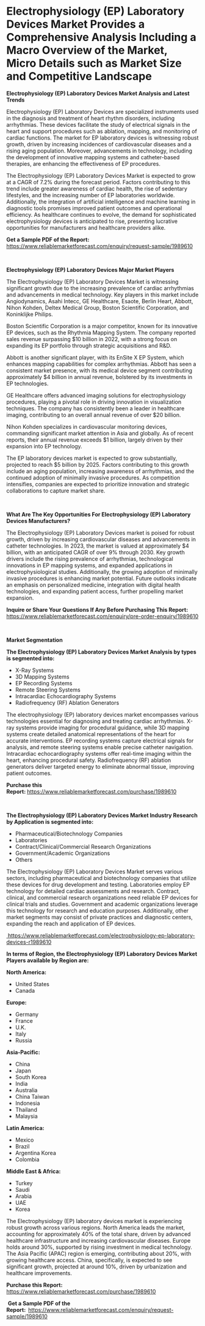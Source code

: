 <p><h1>Electrophysiology (EP) Laboratory Devices Market Provides a Comprehensive Analysis Including a Macro Overview of the Market, Micro Details such as Market Size and Competitive Landscape</h1></p><p><strong>Electrophysiology (EP) Laboratory Devices Market Analysis and Latest Trends</strong></p>
<p><p>Electrophysiology (EP) Laboratory Devices are specialized instruments used in the diagnosis and treatment of heart rhythm disorders, including arrhythmias. These devices facilitate the study of electrical signals in the heart and support procedures such as ablation, mapping, and monitoring of cardiac functions. The market for EP laboratory devices is witnessing robust growth, driven by increasing incidences of cardiovascular diseases and a rising aging population. Moreover, advancements in technology, including the development of innovative mapping systems and catheter-based therapies, are enhancing the effectiveness of EP procedures.</p><p>The Electrophysiology (EP) Laboratory Devices Market is expected to grow at a CAGR of 7.2% during the forecast period. Factors contributing to this trend include greater awareness of cardiac health, the rise of sedentary lifestyles, and the increasing number of EP laboratories worldwide. Additionally, the integration of artificial intelligence and machine learning in diagnostic tools promises improved patient outcomes and operational efficiency. As healthcare continues to evolve, the demand for sophisticated electrophysiology devices is anticipated to rise, presenting lucrative opportunities for manufacturers and healthcare providers alike.</p></p>
<p><strong>Get a Sample PDF of the Report:&nbsp;</strong> <a href="https://www.reliablemarketforecast.com/enquiry/request-sample/1989610?utm_campaign=3095&utm_medium=2&utm_source=Github&utm_content=ia&utm_term=16042025&utm_id=electrophysiology-ep-laboratory-devices">https://www.reliablemarketforecast.com/enquiry/request-sample/1989610</a></p>
<p>&nbsp;</p>
<p><strong>Electrophysiology (EP) Laboratory Devices Major Market Players</strong></p>
<p><p>The Electrophysiology (EP) Laboratory Devices Market is witnessing significant growth due to the increasing prevalence of cardiac arrhythmias and advancements in medical technology. Key players in this market include Angiodynamics, Asahi Intecc, GE Healthcare, Esaote, Berlin Heart, Abbott, Nihon Kohden, Deltex Medical Group, Boston Scientific Corporation, and Koninklijke Philips.</p><p>Boston Scientific Corporation is a major competitor, known for its innovative EP devices, such as the Rhythmia Mapping System. The company reported sales revenue surpassing $10 billion in 2022, with a strong focus on expanding its EP portfolio through strategic acquisitions and R&D.</p><p>Abbott is another significant player, with its EnSite X EP System, which enhances mapping capabilities for complex arrhythmias. Abbott has seen a consistent market presence, with its medical device segment contributing approximately $4 billion in annual revenue, bolstered by its investments in EP technologies.</p><p>GE Healthcare offers advanced imaging solutions for electrophysiology procedures, playing a pivotal role in driving innovation in visualization techniques. The company has consistently been a leader in healthcare imaging, contributing to an overall annual revenue of over $20 billion.</p><p>Nihon Kohden specializes in cardiovascular monitoring devices, commanding significant market attention in Asia and globally. As of recent reports, their annual revenue exceeds $1 billion, largely driven by their expansion into EP technology.</p><p>The EP laboratory devices market is expected to grow substantially, projected to reach $5 billion by 2025. Factors contributing to this growth include an aging population, increasing awareness of arrhythmias, and the continued adoption of minimally invasive procedures. As competition intensifies, companies are expected to prioritize innovation and strategic collaborations to capture market share.</p></p>
<p>&nbsp;</p>
<p><strong>What Are The Key Opportunities For Electrophysiology (EP) Laboratory Devices Manufacturers?</strong></p>
<p><p>The Electrophysiology (EP) Laboratory Devices market is poised for robust growth, driven by increasing cardiovascular diseases and advancements in catheter technologies. In 2023, the market is valued at approximately $4 billion, with an anticipated CAGR of over 9% through 2030. Key growth drivers include the rising prevalence of arrhythmias, technological innovations in EP mapping systems, and expanded applications in electrophysiological studies. Additionally, the growing adoption of minimally invasive procedures is enhancing market potential. Future outlooks indicate an emphasis on personalized medicine, integration with digital health technologies, and expanding patient access, further propelling market expansion.</p></p>
<p><strong>Inquire or Share Your Questions If Any Before Purchasing This Report:</strong> <a href="https://www.reliablemarketforecast.com/enquiry/pre-order-enquiry/1989610?utm_campaign=3095&utm_medium=2&utm_source=Github&utm_content=ia&utm_term=16042025&utm_id=electrophysiology-ep-laboratory-devices">https://www.reliablemarketforecast.com/enquiry/pre-order-enquiry/1989610</a></p>
<p>&nbsp;</p>
<p><strong>Market Segmentation</strong></p>
<p><strong>The Electrophysiology (EP) Laboratory Devices Market Analysis by types is segmented into:</strong></p>
<p><ul><li>X-Ray Systems</li><li>3D Mapping Systems</li><li>EP Recording Systems</li><li>Remote Steering Systems</li><li>Intracardiac Echocardiography Systems</li><li>Radiofrequency (RF) Ablation Generators</li></ul></p>
<p><p>The electrophysiology (EP) laboratory devices market encompasses various technologies essential for diagnosing and treating cardiac arrhythmias. X-ray systems provide imaging for procedural guidance, while 3D mapping systems create detailed anatomical representations of the heart for accurate interventions. EP recording systems capture electrical signals for analysis, and remote steering systems enable precise catheter navigation. Intracardiac echocardiography systems offer real-time imaging within the heart, enhancing procedural safety. Radiofrequency (RF) ablation generators deliver targeted energy to eliminate abnormal tissue, improving patient outcomes.</p></p>
<p><strong>Purchase this Report:&nbsp;</strong><a href="https://www.reliablemarketforecast.com/purchase/1989610?utm_campaign=3095&utm_medium=2&utm_source=Github&utm_content=ia&utm_term=16042025&utm_id=electrophysiology-ep-laboratory-devices">https://www.reliablemarketforecast.com/purchase/1989610</a></p>
<p>&nbsp;</p>
<p><strong>The Electrophysiology (EP) Laboratory Devices Market Industry Research by Application is segmented into:</strong></p>
<p><ul><li>Pharmaceutical/Biotechnology Companies</li><li>Laboratories</li><li>Contract/Clinical/Commercial Research Organizations</li><li>Government/Academic Organizations</li><li>Others</li></ul></p>
<p><p>The Electrophysiology (EP) Laboratory Devices Market serves various sectors, including pharmaceutical and biotechnology companies that utilize these devices for drug development and testing. Laboratories employ EP technology for detailed cardiac assessments and research. Contract, clinical, and commercial research organizations need reliable EP devices for clinical trials and studies. Government and academic organizations leverage this technology for research and education purposes. Additionally, other market segments may consist of private practices and diagnostic centers, expanding the reach and application of EP devices.</p></p>
<p><a href="https://www.reliablemarketforecast.com/electrophysiology-ep-laboratory-devices-r1989610?utm_campaign=3095&utm_medium=2&utm_source=Github&utm_content=ia&utm_term=16042025&utm_id=electrophysiology-ep-laboratory-devices">&nbsp;https://www.reliablemarketforecast.com/electrophysiology-ep-laboratory-devices-r1989610</a></p>
<p><strong>In terms of Region, the Electrophysiology (EP) Laboratory Devices Market Players available by Region are:</strong></p>
<p>
    <p> <strong> North America: </strong>
        <ul>
            <li>United States</li>
            <li>Canada</li>
        </ul>
        </p> 
    <p> <strong> Europe: </strong>
        <ul>
            <li>Germany</li>
            <li>France</li>
            <li>U.K.</li>
            <li>Italy</li>
            <li>Russia</li>
        </ul>
        </p> 
    <p> <strong> Asia-Pacific: </strong>
        <ul>
            <li>China</li>
            <li>Japan</li>
            <li>South Korea</li>
            <li>India</li>
            <li>Australia</li>
            <li>China Taiwan</li>
            <li>Indonesia</li>
            <li>Thailand</li>
            <li>Malaysia</li>
        </ul>
        </p> 
    <p> <strong> Latin America: </strong>
        <ul>
            <li>Mexico</li>
            <li>Brazil</li>
            <li>Argentina Korea</li>
            <li>Colombia</li>
        </ul>
        </p> 
    <p> <strong> Middle East & Africa: </strong>
        <ul>
            <li>Turkey</li>
            <li>Saudi</li>
            <li>Arabia</li>
            <li>UAE</li>
            <li>Korea</li>
        </ul>
    </p>
    </p>
<p><p>The Electrophysiology (EP) laboratory devices market is experiencing robust growth across various regions. North America leads the market, accounting for approximately 40% of the total share, driven by advanced healthcare infrastructure and increasing cardiovascular diseases. Europe holds around 30%, supported by rising investment in medical technology. The Asia Pacific (APAC) region is emerging, contributing about 20%, with growing healthcare access. China, specifically, is expected to see significant growth, projected at around 10%, driven by urbanization and healthcare improvements.</p></p>
<p><strong>Purchase this Report: </strong><a href="https://www.reliablemarketforecast.com/purchase/1989610?utm_campaign=3095&utm_medium=2&utm_source=Github&utm_content=ia&utm_term=16042025&utm_id=electrophysiology-ep-laboratory-devices">https://www.reliablemarketforecast.com/purchase/1989610</a></p>
<p>&nbsp;<strong>Get a Sample PDF of the Report:&nbsp;&nbsp;</strong><a href="https://www.reliablemarketforecast.com/enquiry/request-sample/1989610?utm_campaign=3095&utm_medium=2&utm_source=Github&utm_content=ia&utm_term=16042025&utm_id=electrophysiology-ep-laboratory-devices">https://www.reliablemarketforecast.com/enquiry/request-sample/1989610</a></p>
<p><strong></strong></p>
<p><p></p><p></p><p></p></p>
